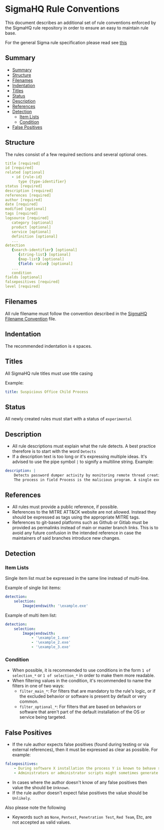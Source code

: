 # SigmaHQ Rule Conventions <!-- omit in toc -->

This document describes an additional set of rule conventions enforced by the SigmaHQ rule repository in order to ensure an easy to maintain rule base. 

For the general Sigma rule specification please read see [this](/specification/sigma_rules.md)

## Summary

- [Summary](#summary)
- [Structure](#structure)
- [Filenames](#filenames)
- [Indentation](#indentation)
- [Titles](#titles)
- [Status](#status)
- [Description](#description)
- [References](#references)
- [Detection](#detection)
  - [Item Lists](#item-lists)
  - [Condition](#condition)
- [False Positives](#false-positives)

## Structure

The rules consist of a few required sections and several optional ones.

```yaml
title [required]
id [required]
related [optional]
   - id {rule-id}
      type {type-identifier}
status [required]
description [required]
references [required]
author [required]
date [required]
modified [optional]
tags [required]
logsource [required]
   category [optional]
   product [optional]
   service [optional]
   definition [optional]
   ...
detection
   {search-identifier} [optional]
      {string-list} [optional]
      {map-list} [optional]
      {field: value} [optional]
   ...
   condition
fields [optional]
falsepositives [required]
level [required]
```

## Filenames

All rule filename must follow the convention described in the [SigmaHQ Filename Convention](./sigmahq_filename_convention.md) file.

## Indentation

The recommended indentation is `4` spaces.

## Titles

All SigmaHQ rule titles must use title casing

Example:

```yml
title: Suspicious Office Child Process
```

## Status

All newly created rules must start with a status of `experimental`

## Description

- All rule descriptions must explain what the rule detects. A best practice therefore is to start with the word `Detects`
- If a description text is too long or it's expressing multiple ideas. It's advised to use the pipe symbol `|` to signify a multiline string. Example:

```yml
description: |
    Detects password dumper activity by monitoring remote thread creation EventID 8 in combination with the lsass.exe process as TargetImage.
    The process in field Process is the malicious program. A single execution can lead to hundreds of events.
``` 

## References

- All rules must provide a public reference, if possible.
- References to the MITRE ATT&CK website are not allowed. Instead they should be expressed as tags using the appropriate MITRE tags.
- References to git-based platforms such as Github or Gitlab must be provided as permalinks instead of main or master branch links. This is to avoid any future confusion in the intended reference in case the maintainers of said branches introduce new changes.

## Detection

### Item Lists

Single item list must be expressed in the same line instead of multi-line.

Example of single list items:

```yml
detection:
    selection:
        Image|endswith: '\example.exe'
```

Example of multi item list:

```yml
detection:
    selection:
        Image|endswith:
            - '\example_1.exe'
            - '\example_2.exe'
            - '\example_3.exe'
```

### Condition

- When possible, it is recommended to use conditions in the form `1 of selection_*` or `1 of selection_*` in order to make them more readable.
- When filtering values in the condition, it's recommended to name the filters in one of two ways:
    - `filter_main_*`: For filters that are mandatory to the rule's logic, or if the excluded behavior or software is present by default or very common.
    - `filter_optional_*`: For filters that are based on behaviors or software that aren't part of the default installation of the OS or service being targeted.

## False Positives

- If the rule author expects false positives (found during testing or via external references), then it must be expressed as clear as possible. For example:

```yml
falsepositives:
    - During software X installation the process Y is known to behave similarly as Z 
    - Administrators or administrator scripts might sometimes generate similar activity
```

- In cases where the author doesn't know of any false positives then value the should be `Unknown`.
- If the rule author doesn't expect false positives the value should be `Unlikely`.

Also please note the following

- Keywords such as `None`, `Pentest`, `Penetration Test`, `Red Team`, Etc, are not accepted as valid values.
